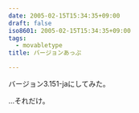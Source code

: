 ```yaml
---
date: 2005-02-15T15:34:35+09:00
draft: false
iso8601: 2005-02-15T15:34:35+09:00
tags:
  - movabletype
title: バージョンあっぷ

---
```


<div class="entry-body">
  <p>バージョン3.151-jaにしてみた。</p>

  <p>…それだけ。</p>
</div>
